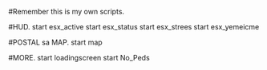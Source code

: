 #Remember this is my own scripts.

#HUD.
start esx_active
start esx_status
start esx_strees
start esx_yemeicme

#POSTAL sa MAP.
start map

#MORE.
start loadingscreen
start No_Peds
